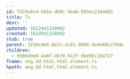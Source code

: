 ```yaml
---
id: fd24a6c4-bbba-4b0c-9eab-093ec214a602
title: Ts
desc: ''
updated: 1612941158992
created: 1612941158992
stub: true
parent: 3210cde6-8e21-4c81-9946-4a4e88c278de
children:
  - 698649e8-4e8f-4639-813f-8be95c10af27
fname: ang.dd.html.html.element.ts
hpath: ang.dd.html.html.element.ts
---
```



